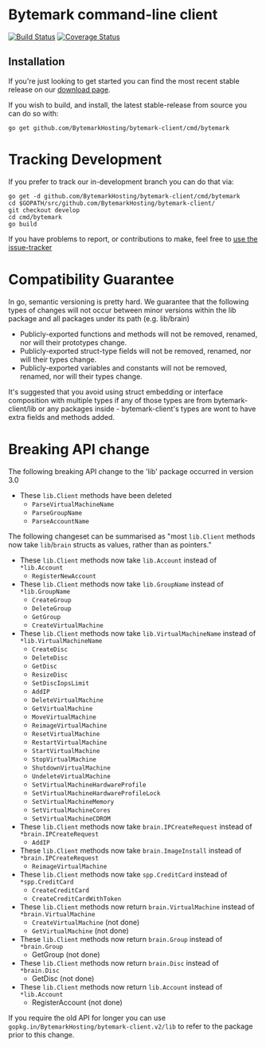 Bytemark command-line client
============================

[![Build Status](https://travis-ci.org/BytemarkHosting/bytemark-client.svg)](https://travis-ci.org/BytemarkHosting/bytemark-client) [![Coverage Status](https://coveralls.io/repos/github/BytemarkHosting/bytemark-client/badge.svg?branch=develop)](https://coveralls.io/github/BytemarkHosting/bytemark-client?branch=develop)

Installation
------------

If you're just looking to get started you can find the most recent stable
release on our [download page](https://github.com/BytemarkHosting/bytemark-client/releases).

If you wish to build, and install, the latest stable-release from source you can do so with:

    go get github.com/BytemarkHosting/bytemark-client/cmd/bytemark


Tracking Development
====================

If you prefer to track our in-development branch you can do that via:

    go get -d github.com/BytemarkHosting/bytemark-client/cmd/bytemark
    cd $GOPATH/src/github.com/BytemarkHosting/bytemark-client/
    git checkout develop
    cd cmd/bytemark
    go build


If you have problems to report, or contributions to make, feel free to [use the issue-tracker](https://github.com/BytemarkHosting/bytemark-client/issues)

Compatibility Guarantee
=======================

In go, semantic versioning is pretty hard. We guarantee that the following types of changes will not occur between minor versions within the lib package and all packages under its path (e.g. lib/brain)

* Publicly-exported functions and methods will not be removed, renamed, nor will their prototypes change.
* Publicly-exported struct-type fields will not be removed, renamed, nor will their types change.
* Publicly-exported variables and constants will not be removed, renamed, nor will their types change.

It's suggested that you avoid using struct embedding or interface composition with multiple types if any of those types are from bytemark-client/lib or any packages inside - bytemark-client's types are wont to have extra fields and methods added.

Breaking API change
===================

The following breaking API change to the 'lib' package occurred in version 3.0

* These `lib.Client` methods have been deleted
  * `ParseVirtualMachineName`
  * `ParseGroupName`
  * `ParseAccountName`

The following changeset can be summarised as "most `lib.Client` methods now take `lib`/`brain` structs as values, rather than as pointers."

* These `lib.Client` methods now take `lib.Account` instead of `*lib.Account`
  * `RegisterNewAccount`
* These `lib.Client` methods now take `lib.GroupName` instead of `*lib.GroupName`
  * `CreateGroup`
  * `DeleteGroup`
  * `GetGroup`
  * `CreateVirtualMachine`
* These `lib.Client` methods now take `lib.VirtualMachineName` instead of `*lib.VirtualMachineName`
  * `CreateDisc`
  * `DeleteDisc`
  * `GetDisc`
  * `ResizeDisc`
  * `SetDiscIopsLimit`
  * `AddIP`
  * `DeleteVirtualMachine`
  * `GetVirtualMachine`
  * `MoveVirtualMachine`
  * `ReimageVirtualMachine`
  * `ResetVirtualMachine`
  * `RestartVirtualMachine`
  * `StartVirtualMachine`
  * `StopVirtualMachine`
  * `ShutdownVirtualMachine`
  * `UndeleteVirtualMachine`
  * `SetVirtualMachineHardwareProfile`
  * `SetVirtualMachineHardwareProfileLock`
  * `SetVirtualMachineMemory`
  * `SetVirtualMachineCores`
  * `SetVirtualMachineCDROM`
* These `lib.Client` methods now take `brain.IPCreateRequest` instead of `*brain.IPCreateRequest`
  * `AddIP`
* These `lib.Client` methods now take `brain.ImageInstall` instead of `*brain.IPCreateRequest`
  * `ReimageVirtualMachine`
* These `lib.Client` methods now take `spp.CreditCard` instead of `*spp.CreditCard`
  * `CreateCreditCard`
  * `CreateCreditCardWithToken`
* These `lib.Client` methods now return `brain.VirtualMachine` instead of `*brain.VirtualMachine`
  * `CreateVirtualMachine` (not done)
  * `GetVirtualMachine` (not done)
* These `lib.Client` methods now return `brain.Group` instead of `*brain.Group`
  * GetGroup (not done)
* These `lib.Client` methods now return `brain.Disc` instead of `*brain.Disc`
  * GetDisc (not done)
* These `lib.Client` methods now return `lib.Account` instead of `*lib.Account`
  * RegisterAccount (not done)

If you require the old API for longer you can use `gopkg.in/BytemarkHosting/bytemark-client.v2/lib` to refer to the package prior to this change.
